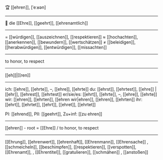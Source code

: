 🏆 [[ehren]], [ˈeːʁən]

---
🔴 die [[Ehre]],  [[geehrt]],  [[ehrenamtlich]]


---
= [[würdigen]], [[auszeichnen]], [[respektieren]]
≈ [[hochachten]], [[anerkennen]], [[bewundern]], [[wertschätzen]]
≠ [[beleidigen]], [[herabwürdigen]], [[entwürdigen]], [[missachten]]

---
to honor, to respect

---
[[eh]]|[[ren]]

---
ich: [[ehre]], [[ehrte]], –, [[ehre]], [[ehrte]]
du: [[ehrst]], [[ehrtest]], [[ehre]] | [[ehr]], [[ehrest]], [[ehrtest]]
er/sie/es: [[ehrt]], [[ehrte]], –, [[ehre]], [[ehrte]]
wir: [[ehren]], [[ehrten]], [[ehren wir|ehren]], [[ehren]], [[ehrten]]
ihr: [[ehrt]], [[ehrtet]], [[ehrt]], [[ehret]], [[ehrtet]]

PI: [[ehrend]], PII: [[geehrt]], Zu+inf: [[zu ehren]]

---
[[ehren]] - root = [[Ehre]] / to honor, to respect

---
[[Ehrung]], [[ehrenwert]], [[ehrenhaft]], [[Ehrenmann]], [[Ehrensache]]
, [[schmeicheln]], [[beschimpfen]], [[respektieren]], [[verspotten]], [[Ehrenamt]],
, [[Ehrentitel]], [[gratulieren]], [[schmähen]]
, [[anstoßen]]